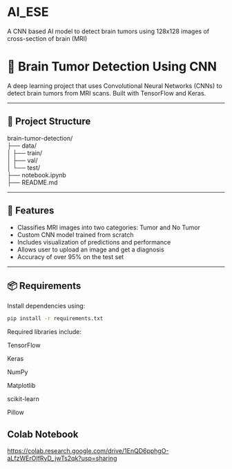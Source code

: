 # AI_ESE
A CNN based AI model to detect brain tumors using 128x128 images of cross-section of brain (MRI)

# 🧠 Brain Tumor Detection Using CNN

A deep learning project that uses Convolutional Neural Networks (CNNs) to detect brain tumors from MRI scans. Built with TensorFlow and Keras.

---

## 📂 Project Structure

brain-tumor-detection/<br>
├── data/<br>
│ ├── train/<br>
│ ├── val/<br>
│ └── test/<br>
├── notebook.ipynb<br>
├── README.md<br>


---

## 🚀 Features

- Classifies MRI images into two categories: Tumor and No Tumor
- Custom CNN model trained from scratch
- Includes visualization of predictions and performance
- Allows user to upload an image and get a diagnosis
- Accuracy of over 95% on the test set

---

## 📦 Requirements

Install dependencies using:

```bash
pip install -r requirements.txt

```


Required libraries include:

TensorFlow

Keras

NumPy

Matplotlib

scikit-learn

Pillow

## Colab Notebook 
https://colab.research.google.com/drive/1EnQD6pphgO-aLfzWErOIfRyD_jwTs2qk?usp=sharing
